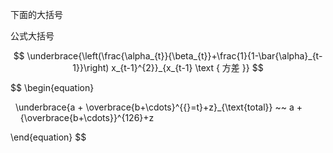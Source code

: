 下面的大括号

公式大括号

$$
\underbrace{\left(\frac{\alpha_{t}}{\beta_{t}}+\frac{1}{1-\bar{\alpha}_{t-1}}\right) x_{t-1}^{2}}_{x_{t-1} \text { 方差 }}
$$

$$
\begin{equation}

  \underbrace{a + \overbrace{b+\cdots}^{{}=t}+z}_{\text{total}} ~~ a +             {\overbrace{b+\cdots}}^{126}+z

\end{equation}
$$

